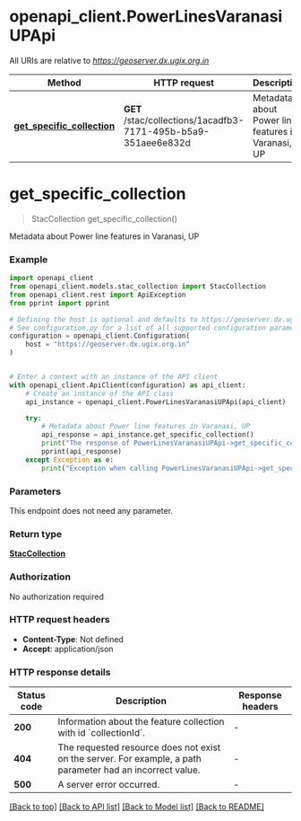 # openapi_client.PowerLinesVaranasiUPApi

All URIs are relative to *https://geoserver.dx.ugix.org.in*

Method | HTTP request | Description
------------- | ------------- | -------------
[**get_specific_collection**](PowerLinesVaranasiUPApi.md#get_specific_collection) | **GET** /stac/collections/1acadfb3-7171-495b-b5a9-351aee6e832d | Metadata about Power line features in Varanasi, UP


# **get_specific_collection**
> StacCollection get_specific_collection()

Metadata about Power line features in Varanasi, UP

### Example


```python
import openapi_client
from openapi_client.models.stac_collection import StacCollection
from openapi_client.rest import ApiException
from pprint import pprint

# Defining the host is optional and defaults to https://geoserver.dx.ugix.org.in
# See configuration.py for a list of all supported configuration parameters.
configuration = openapi_client.Configuration(
    host = "https://geoserver.dx.ugix.org.in"
)


# Enter a context with an instance of the API client
with openapi_client.ApiClient(configuration) as api_client:
    # Create an instance of the API class
    api_instance = openapi_client.PowerLinesVaranasiUPApi(api_client)

    try:
        # Metadata about Power line features in Varanasi, UP
        api_response = api_instance.get_specific_collection()
        print("The response of PowerLinesVaranasiUPApi->get_specific_collection:\n")
        pprint(api_response)
    except Exception as e:
        print("Exception when calling PowerLinesVaranasiUPApi->get_specific_collection: %s\n" % e)
```



### Parameters

This endpoint does not need any parameter.

### Return type

[**StacCollection**](StacCollection.md)

### Authorization

No authorization required

### HTTP request headers

 - **Content-Type**: Not defined
 - **Accept**: application/json

### HTTP response details

| Status code | Description | Response headers |
|-------------|-------------|------------------|
**200** | Information about the feature collection with id &#x60;collectionId&#x60;. |  -  |
**404** | The requested resource does not exist on the server. For example, a path parameter had an incorrect value. |  -  |
**500** | A server error occurred. |  -  |

[[Back to top]](#) [[Back to API list]](../README.md#documentation-for-api-endpoints) [[Back to Model list]](../README.md#documentation-for-models) [[Back to README]](../README.md)

